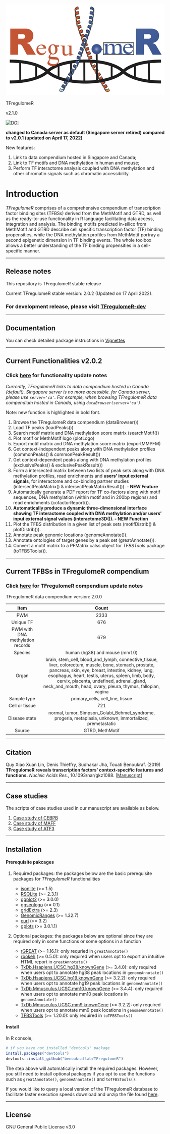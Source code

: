 <div align="center">
<a name="logo"/>
<img src="./inst/TFregulomeR_logo.png" alt="TFregulomeR Logo" ></img>
</a>
</div>



TFregulomeR

v2.1.0

[![DOI](https://zenodo.org/badge/649837036.svg)](https://zenodo.org/badge/latestdoi/649837036)

**changed to Canada server as default (Singapore server retired) compared to v2.0.1 (updated on April 17, 2022)**

New features: 
1. Link to data compendium hosted in Singapore and Canada;
2. Link to TF motifs and DNA methylation in human and mouse;
3. Perform TF interactome analysis coupled with DNA methylation and other chromatin signals such as chromatin accessibility.

# Introduction
*TFregulomeR* comprises of a comprehensive compendium of transcription factor binding sites (TFBSs) derived from the MethMotif and GTRD, as well as the ready-to-use functionality in R language facilitating data access, integration and analysis. The binding motifs predicted in-silico from MethMotif and GTRD describe cell specific transcription factor (TF) binding propensities, while the DNA methylation profiles from MethMotif portray a second epigenetic dimension in TF binding events. The whole toolbox allows a better understanding of the TF binding propensities in a cell-specific manner. 

-------

## Release notes
 This repository is TFregulomeR stable release 

 Current TFregulomeR stable version: 2.0.2 (Updated on 17 April 2022).


### For development release, please visit [TFregulomeR-dev](https://github.com/linquynus/TFregulomeR-dev) 


-------


## Documentation
You can check detailed package instructions in [Vignettes](https://methmotif.org/API_TFregulomeR/TFregulomeR-Vignettes.html)

-------

## Current Functionalities v2.0.2
### Click [here](./inst/update_notes/functionality_update.md) for functionality update notes 

_Currently, TFregulomeR links to data compendium hosted in Canada (default). Singapore server is no more accessible. for Canada server, please use `server='ca'`. For example, when browsing TFregulomeR data compendium hosted in Canada, using `dataBrowser(server='ca')`._

Note: new function is highlighted in bold font.

1) Browse the TFregulomeR data compendium (dataBrowser())
2) Load TF peaks (loadPeaks())
3) Search motif matrix and DNA methylation score matrix (searchMotif())
4) Plot motif or MethMotif logo (plotLogo)
5) Export motif matrix and DNA methylation score matrix (exportMMPFM)
6) Get context-independent peaks along with DNA methylation profiles (commonPeaks() & commonPeakResult())
7) Get context-dependent peaks along with DNA methylation profiles (exclusivePeaks() & exclusivePeakResult())
8) Form a intersected matrix between two lists of peak sets along with DNA methylation profiles, read enrichments and **users' input external signals**, for interactome and co-binding partner studies (intersectPeakMatrix() & intersectPeakMatrixResult()). **- NEW Feature**
9) Automatically generate a PDF report for TF co-factors along with motif sequences, DNA methylation (within motif and in 200bp regions) and read enrichments (cofactorReport()).
10) **Automatically produce a dynamic three-dimensional interface showing TF interactome coupled with DNA methylation and/or users’ input external signal values (interactome3D()). - NEW Function**
11) Plot the TFBS distribution in a given list of peak sets (motifDistrib() & plotDistrib()).
12) Annotate peak genomic locations (genomeAnnotate()).
13) Annotate ontologies of target genes by a peak set (greatAnnotate()).
14) Convert a motif matrix to a PFMatrix calss object for *TFBSTools* package (toTFBSTools()).

-------

## Current TFBSs in TFregulomeR compendium

 ### Click [here](./inst/update_notes/compendium_update.md) for TFregulomeR compendium update notes

TFregulomeR data compendium version: 2.0.0

| Item     | Count |
| :---------:|:------:|
| PWM     | 2333   |
| Unique TF     | 676   |
| PWM with DNA methylation records    | 679   |
| Species     | human (hg38) and mouse (mm10)  |
| Organ   | brain, stem_cell, blood_and_lymph, connective_tissue, liver, colorectum, muscle, bone, stomach, prostate, pancreas, skin, eye, breast, intestine, kidney, lung, esophagus, heart, testis, uterus, spleen, limb, body, cervix, placenta, undefined, adrenal_gland, neck_and_mouth, head, ovary, pleura, thymus, fallopian, vagina   |
| Sample type | primary_cells, cell_line, tissue
| Cell or tissue | 721 |
| Disease state | normal, tumor, Simpson_Golabi_Behmel_syndrome, progeria, metaplasia, unknown, immortalized, premetastatic|
| Source | GTRD, MethMotif | 

-------

## Citation

Quy Xiao Xuan Lin, Denis Thieffry, Sudhakar Jha, Touati Benoukraf. (2019) **TFregulomeR reveals transcription factors’ context-specific features and functions.** _Nucleic Acids Res._, 10.1093/nar/gkz1088. [[Manuscript](https://doi.org/10.1093/nar/gkz1088)]

-------

## Case studies

The scripts of case studies used in our manuscript are available as below.

1. [Case study of CEBPB](./inst/case_study/case_study_of_CEBPB.R)
2. [Case study of MAFF](./inst/case_study/case_study_of_MAFF.R)
3. [Case study of ATF3](./inst/case_study/case_study_of_ATF3.R)


-------

## Installation

#### Prerequisite pakcages

1) Required packages: the packages below are the basic prerequisite packages for *TFregulomeR* functionalities

    - [jsonlite](https://cran.r-project.org/web/packages/jsonlite/index.html) (>= 1.5)
    - [RSQLite](https://cran.r-project.org/web/packages/RSQLite/index.html) (>= 2.3.1)
    - [ggplot2](https://cran.r-project.org/web/packages/ggplot2/index.html) (>= 3.0.0)
    - [ggseqlogo](https://cran.r-project.org/web/packages/ggseqlogo/index.html) (>= 0.1)
    - [gridExtra](https://cran.r-project.org/web/packages/gridExtra/index.html) (>= 2.3)
    - [GenomicRanges](https://bioconductor.org/packages/release/bioc/html/GenomicRanges.html) (>= 1.32.7)
    - [curl](https://cran.r-project.org/web/packages/curl/index.html) (>= 3.2)
    - [gplots](https://cran.r-project.org/web/packages/gplots/index.html) (>= 3.0.1.1)


2) Optional packages: the packages below are optional since they are required only in some functions or some options in a function

    - [rGREAT](https://bioconductor.org/packages/release/bioc/html/rGREAT.html) (>= 1.16.1): only requried in `greatAnnotate()`
    - [rbokeh](https://cran.r-project.org/web/packages/rbokeh/index.html) (>= 0.5.0): only required when users opt to export an intuitive HTML report in `greatAnnotate()`
    - [TxDb.Hsapiens.UCSC.hg38.knownGene](https://bioconductor.org/packages/release/data/annotation/html/TxDb.Hsapiens.UCSC.hg38.knownGene.html) (>= 3.4.0): only required when users opt to annotate hg38 peak locations in `genomeAnnotate()`
    - [TxDb.Hsapiens.UCSC.hg19.knownGene](https://bioconductor.org/packages/release/data/annotation/html/TxDb.Hsapiens.UCSC.hg19.knownGene.html) (>= 3.2.2): only required when users opt to annotate hg19 peak locations in `genomeAnnotate()`
    - [TxDb.Mmusculus.UCSC.mm10.knownGene](https://bioconductor.org/packages/release/data/annotation/html/TxDb.Mmusculus.UCSC.mm10.knownGene.html) (>= 3.4.4): only required when users opt to annotate mm10 peak locations in `genomeAnnotate()`
    - [TxDb.Mmusculus.UCSC.mm9.knownGene](http://bioconductor.org/packages/release/data/annotation/html/TxDb.Mmusculus.UCSC.mm9.knownGene.html) (>= 3.2.2): only required when users opt to annotate mm9 peak locations in `genomeAnnotate()`
    - [TFBSTools](http://bioconductor.org/packages/release/bioc/html/TFBSTools.html) (>= 1.20.0): only required in `toTFBSTools()`

#### Install

In R console,

```r
# if you have not installed "devtools" package
install.packages("devtools")
devtools::install_github("benoukraflab/TFregulomeR")
```
The step above will automatically install the required packages. However, you still need to install optional packages if you opt to use the functions such as `greatAnnotate()`, `genomeAnnotate()` and `toTFBSTools()`.

If you would like to query a local version of the TFregulomeR database to facilitate faster execution speeds download and unzip the file found [here](https://methmotif.org/API_TFregulomeR/TFregulomeR-database-2.1.zip).

-------

## License

GNU General Public License v3.0
